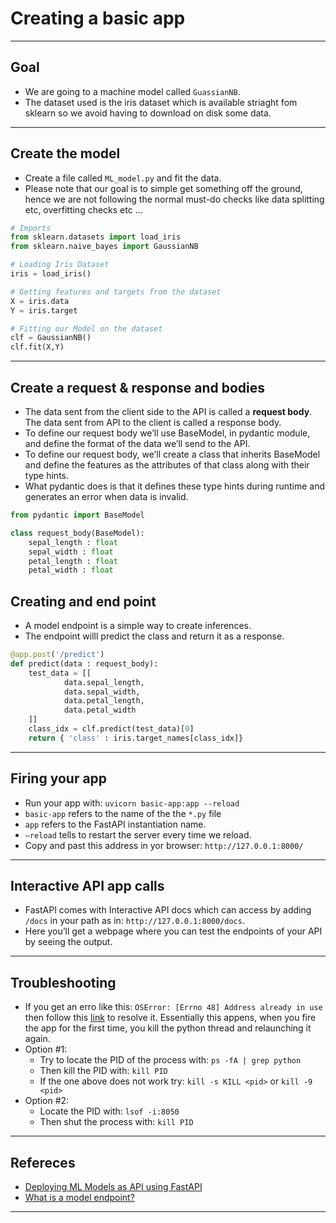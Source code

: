 # Creating a basic app
***

## Goal
- We are going to a machine model called `GuassianNB`.
- The dataset used is the iris dataset which is available striaght fom sklearn so we avoid having to download on disk some data.
***

## Create the model
- Create a file called `ML_model.py` and fit the data.
- Please note that our goal is to simple get something off the ground, hence we are not following the normal must-do checks like data splitting etc, overfitting checks etc ...
```python
# Imports
from sklearn.datasets import load_iris
from sklearn.naive_bayes import GaussianNB

# Loading Iris Dataset
iris = load_iris()

# Getting features and targets from the dataset
X = iris.data
Y = iris.target

# Fitting our Model on the dataset
clf = GaussianNB()
clf.fit(X,Y)
```
***

## Create a request & response and bodies
- The data sent from the client side to the API is called a **request body**. The data sent from API to the client is called a response body. 
- To define our request body we’ll use BaseModel, in pydantic module, and define the format of the data we’ll send to the API. 
- To define our request body, we’ll create a class that inherits BaseModel and define the features as the attributes of that class along with their type hints.
- What pydantic does is that it defines these type hints during runtime and generates an error when data is invalid.
```python
from pydantic import BaseModel

class request_body(BaseModel):
    sepal_length : float
    sepal_width : float
    petal_length : float
    petal_width : float
```

## Creating and end point
- A model endpoint is a simple way to create inferences.
- The endpoint willl predict the class and return it as a response.
```python
@app.post('/predict')
def predict(data : request_body):
    test_data = [[
            data.sepal_length, 
            data.sepal_width, 
            data.petal_length, 
            data.petal_width
    ]]
    class_idx = clf.predict(test_data)[0]
    return { 'class' : iris.target_names[class_idx]}
```
***

## Firing your app
- Run your app with: `uvicorn basic-app:app --reload`
- `basic-app` refers to the name of the the `*.py` file
- `app` refers to the FastAPI instantiation name.
- `–reload` tells to restart the server every time we reload.
- Copy and past this address in yor browser: `http://127.0.0.1:8000/`
***

## Interactive API app calls
- FastAPI comes with Interactive API docs which can access by adding `/docs` in your path as in: `http://127.0.0.1:8000/docs`. 
- Here you’ll get a webpage where you can test the endpoints of your API by seeing the output.
*** 

## Troubleshooting
- If you get an erro like this: `OSError: [Errno 48] Address already in use` then follow this [link](https://ishaileshmishra.medium.com/the-python-flask-problem-socket-error-errno-48-address-already-in-use-4d074847587e) to resolve it. Essentially this appens, when you fire the app for the first time, you kill the python thread and relaunching it again.
- Option #1:
   - Try to locate the PID of the process with: `ps -fA | grep python`
   - Then kill the PID with: `kill PID`
   - If the one above does not work try: `kill -s KILL <pid>` or `kill -9 <pid>`
- Option #2:
   - Locate the PID with: `lsof -i:8050`
   -  Then shut the process with: `kill PID`
***

## Refereces
- [Deploying ML Models as API using FastAPI](https://www.geeksforgeeks.org/deploying-ml-models-as-api-using-fastapi/?ref=rp)
- [What is a model endpoint?](https://medium.com/@starpebble/what-is-a-model-endpoint-101cd264d96f)
***
